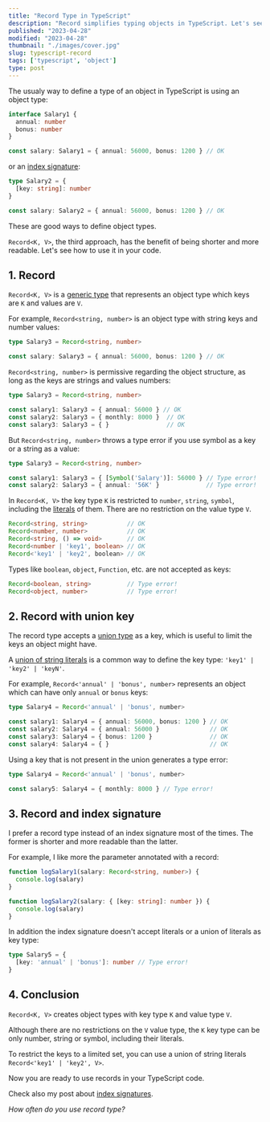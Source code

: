 ```yaml
---
title: "Record Type in TypeScript"
description: "Record simplifies typing objects in TypeScript. Let's see how you can benefit from it."
published: "2023-04-28"
modified: "2023-04-28"
thumbnail: "./images/cover.jpg"
slug: typescript-record
tags: ['typescript', 'object']
type: post
---
```


The usualy way to define a type of an object in TypeScript is using an object type:

```ts
interface Salary1 {
  annual: number
  bonus: number
}

const salary: Salary1 = { annual: 56000, bonus: 1200 } // OK
```

or an [index signature](/typescript-index-signatures/):

```ts
type Salary2 = {
  [key: string]: number
}

const salary: Salary2 = { annual: 56000, bonus: 1200 } // OK
```

These are good ways to define object types. 

`Record<K, V>`, the third approach, has the benefit of being shorter and more readable.  Let's see how to use it in your code.  

## 1. Record

`Record<K, V>` is a [generic type](https://www.typescriptlang.org/docs/handbook/2/generics.html) that represents an object type which keys are `K` and values are `V`.  

For example, `Record<string, number>` is an object type with string keys and number values:

```ts
type Salary3 = Record<string, number>

const salary: Salary3 = { annual: 56000, bonus: 1200 } // OK
```

`Record<string, number>` is permissive regarding the object structure, as long as the keys are strings and values numbers:

```ts
type Salary3 = Record<string, number>

const salary1: Salary3 = { annual: 56000 } // OK
const salary2: Salary3 = { monthly: 8000 }  // OK
const salary3: Salary3 = { }                // OK
```

But `Record<string, number>` throws a type error if you use symbol as a key or a string as a value:

```ts
type Salary3 = Record<string, number>

const salary1: Salary3 = { [Symbol('Salary')]: 56000 } // Type error!
const salary2: Salary3 = { annual: '56K' }             // Type error!
```

In `Record<K, V>` the key type `K` is restricted to `number`, `string`, `symbol`, including the [literals](https://www.typescriptlang.org/docs/handbook/2/everyday-types.html#literal-types) of them. There are no restriction on the value type `V`.  

```ts
Record<string, string>           // OK
Record<number, number>           // OK
Record<string, () => void>       // OK
Record<number | 'key1', boolean> // OK
Record<'key1' | 'key2', boolean> // OK
```

Types like `boolean`, `object`, `Function`, etc. are not accepted as keys:

```ts
Record<boolean, string>          // Type error!
Record<object, number>           // Type error!
```

## 2. Record with union key

The record type accepts a [union type](https://www.typescriptlang.org/docs/handbook/2/everyday-types.html#union-types) as a key, which is useful to limit the keys an object might have.  

A [union of string literals](https://mariusschulz.com/blog/string-literal-types-in-typescript#string-literal-types-and-union-types) is a  common way to define the key type: `'key1' | 'key2' | 'keyN'`.   

For example, `Record<'annual' | 'bonus', number>` represents an object which can have only `annual` or `bonus` keys:

```ts
type Salary4 = Record<'annual' | 'bonus', number>

const salary1: Salary4 = { annual: 56000, bonus: 1200 } // OK
const salary2: Salary4 = { annual: 56000 }              // OK
const salary3: Salary4 = { bonus: 1200 }                // OK
const salary4: Salary4 = { }                            // OK
```

Using a key that is not present in the union generates a type error:

```ts
type Salary4 = Record<'annual' | 'bonus', number>

const salary5: Salary4 = { monthly: 8000 } // Type error!
```

## 3. Record and index signature

I prefer a record type instead of an index signature most of the times. The former is shorter and more readable than the latter.  

For example, I like more the parameter annotated with a record:

```ts
function logSalary1(salary: Record<string, number>) {
  console.log(salary)
}

function logSalary2(salary: { [key: string]: number }) {
  console.log(salary)
}
```

In addition the index signature doesn't accept literals or a union of literals as key type:

```ts
type Salary5 = {
  [key: 'annual' | 'bonus']: number // Type error!
}
```

## 4. Conclusion

`Record<K, V>` creates object types with key type `K` and value type `V`.  

Although there are no restrictions on the `V` value type, the `K` key type can be only number, string or symbol, including their literals.  

To restrict the keys to a limited set, you can use a union of string literals `Record<'key1' | 'key2', V>`.  

Now you are ready to use records in your TypeScript code.  

Check also my post about [index signatures](/typescript-index-signatures/).  

*How often do you use record type?*